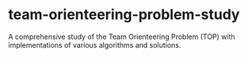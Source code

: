 # team-orienteering-problem-study
A comprehensive study of the Team Orienteering Problem (TOP) with implementations of various algorithms and solutions.
